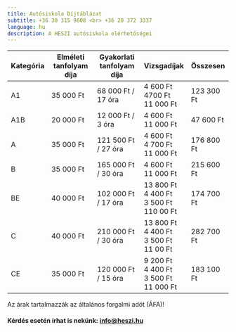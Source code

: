 ```yaml
---
title: Autósiskola Díjtáblázat
subtitle: +36 30 315 9608 <br> +36 20 372 3337
language: hu
description: A HESZI autósiskola elérhetőségei
---
```

 

| Kategória | Elméleti tanfolyam díja | Gyakorlati tanfolyam díja | Vizsgadíjak | Összesen |
| ----------|-------------------------|---------------------------|-------------|----------|
| A1        | 35 000 Ft               | 68 000 Ft / 17 óra        |4 600 Ft <br> 4700 Ft <br> 11 000 Ft| 123 300 Ft|
| A1B        | 20 000 Ft               | 12 000 Ft / 3 óra        |4 600 Ft <br> 11 000 Ft| 47 600 Ft|
| A        | 35 000 Ft               | 121 500 Ft / 27 óra        |4 600 Ft <br> 4 700 Ft <br> 11 000 Ft| 176 800 Ft|
| B        | 35 000 Ft               | 165 000 Ft / 30 óra        |4 600 Ft <br> 11 000 Ft| 215 600 Ft|
| BE        | 40 000 Ft               | 102 000 Ft / 17 óra        |13 800 Ft <br> 4 400 Ft <br> 3 500 Ft <br> 110 00 Ft| 174 700 Ft|
| C        | 40 000 Ft               | 210 000 Ft / 30 óra        |13 800 Ft <br> 4 400 Ft <br> 3 500 Ft <br> 11 00 Ft| 282 700 Ft|
| CE        | 35 000 Ft               | 120 000 Ft / 15 óra        |9 200 Ft <br> 4 400 Ft <br> 3 500 Ft <br> 11 000 Ft| 183 100 Ft|

Az árak tartalmazzák az általános forgalmi adót (ÁFA)!

####  Kérdés esetén írhat is nekünk: [info@heszi.hu](mailto:info@heszi.hu?subject=[Jogosítvány])
 